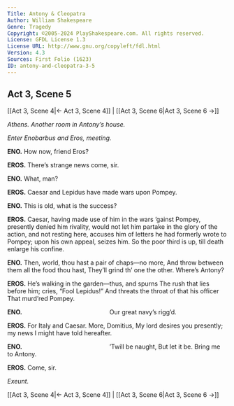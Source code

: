 ```yaml
---
Title: Antony & Cleopatra
Author: William Shakespeare
Genre: Tragedy
Copyright: ©2005-2024 PlayShakespeare.com. All rights reserved.
License: GFDL License 1.3
License URL: http://www.gnu.org/copyleft/fdl.html
Version: 4.3
Sources: First Folio (1623)
ID: antony-and-cleopatra-3-5
---
```


## Act 3, Scene 5
[[Act 3, Scene 4|← Act 3, Scene 4]] | [[Act 3, Scene 6|Act 3, Scene 6 →]]

*Athens. Another room in Antony’s house.*

*Enter Enobarbus and Eros, meeting.*

**ENO.**
How now, friend Eros?

**EROS.**
There’s strange news come, sir.

**ENO.**
What, man?

**EROS.**
Caesar and Lepidus have made wars upon Pompey.

**ENO.**
This is old, what is the success?

**EROS.**
Caesar, having made use of him in the wars ’gainst Pompey, presently denied him rivality, would not let him partake in the glory of the action, and not resting here, accuses him of letters he had formerly wrote to Pompey; upon his own appeal, seizes him. So the poor third is up, till death enlarge his confine.

**ENO.**
Then, world, thou hast a pair of chaps—no more,
And throw between them all the food thou hast,
They’ll grind th’ one the other. Where’s Antony?

**EROS.**
He’s walking in the garden—thus, and spurns
The rush that lies before him; cries, “Fool Lepidus!”
And threats the throat of that his officer
That murd’red Pompey.

**ENO.**
              Our great navy’s rigg’d.

**EROS.**
For Italy and Caesar. More, Domitius,
My lord desires you presently; my news
I might have told hereafter.

**ENO.**
              ’Twill be naught,
But let it be. Bring me to Antony.

**EROS.**
Come, sir.

*Exeunt.*

[[Act 3, Scene 4|← Act 3, Scene 4]] | [[Act 3, Scene 6|Act 3, Scene 6 →]]